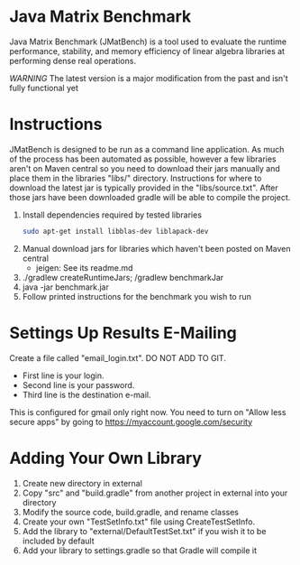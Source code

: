 # Java Matrix Benchmark

Java Matrix Benchmark (JMatBench) is a tool used to evaluate the runtime performance, stability, and memory efficiency of 
linear algebra libraries at performing dense real operations.

*WARNING* The latest version is a major modification from the past and isn't fully functional yet

# Instructions

JMatBench is designed to be run as a command line application.  As much of the process has been automated as possible,
however a few libraries aren't on Maven central so you need to download their jars manually and place them in the 
libraries "libs/" directory.  Instructions for where to download the latest jar is typically provided in the
"libs/source.txt".  After those jars have been downloaded gradle will be able to compile the project.

1. Install dependencies required by tested libraries
    ```bash
    sudo apt-get install libblas-dev liblapack-dev
    ``` 
2. Manual download jars for libraries which haven't been posted on Maven central
    * jeigen: See its readme.md
3. ./gradlew createRuntimeJars; /gradlew benchmarkJar
4. java -jar benchmark.jar
5. Follow printed instructions for the benchmark you wish to run


# Settings Up Results E-Mailing

Create a file called "email_login.txt". DO NOT ADD TO GIT.
* First line is your login.
* Second line is your password. 
* Third line is the destination e-mail.

This is configured for gmail only right now. You need to turn on "Allow less secure apps" by going to
https://myaccount.google.com/security

# Adding Your Own Library

1. Create new directory in external
2. Copy "src" and "build.gradle" from another project in external into your directory
3. Modify the source code, build.gradle, and rename classes
4. Create your own "TestSetInfo.txt" file using <Your Project>CreateTestSetInfo.
5. Add the library to "external/DefaultTestSet.txt" if you wish it to be included by default
6. Add your library to settings.gradle so that Gradle will compile it

